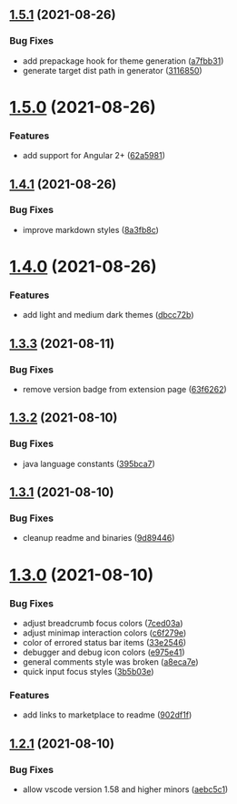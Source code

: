 ## [1.5.1](https://github.com/janbiasi/vscode-gotthard-theme/compare/v1.5.0...v1.5.1) (2021-08-26)


### Bug Fixes

* add prepackage hook for theme generation ([a7fbb31](https://github.com/janbiasi/vscode-gotthard-theme/commit/a7fbb31000a1ac41a4c92b92621c8eaaaa0c5681))
* generate target dist path in generator ([3116850](https://github.com/janbiasi/vscode-gotthard-theme/commit/3116850b883200f9550a4cfe3084f66018781594))

# [1.5.0](https://github.com/janbiasi/vscode-gotthard-theme/compare/v1.4.1...v1.5.0) (2021-08-26)


### Features

* add support for Angular 2+ ([62a5981](https://github.com/janbiasi/vscode-gotthard-theme/commit/62a59817988f16b0d3fcf9f51e07d65df5da747b))

## [1.4.1](https://github.com/janbiasi/vscode-gotthard-theme/compare/v1.4.0...v1.4.1) (2021-08-26)


### Bug Fixes

* improve markdown styles ([8a3fb8c](https://github.com/janbiasi/vscode-gotthard-theme/commit/8a3fb8c456376a2be238e02f266b3699fddeaac0))

# [1.4.0](https://github.com/janbiasi/vscode-gotthard-theme/compare/v1.3.3...v1.4.0) (2021-08-26)


### Features

* add light and medium dark themes ([dbcc72b](https://github.com/janbiasi/vscode-gotthard-theme/commit/dbcc72b9410ecb3055ac4851d11dc144de6c68a3))

## [1.3.3](https://github.com/janbiasi/vscode-gotthard-theme/compare/v1.3.2...v1.3.3) (2021-08-11)

### Bug Fixes

- remove version badge from extension page ([63f6262](https://github.com/janbiasi/vscode-gotthard-theme/commit/63f62627bb43e97c06a3b3a5c9c1eff249db68bc))

## [1.3.2](https://github.com/janbiasi/vscode-gotthard-theme/compare/v1.3.1...v1.3.2) (2021-08-10)

### Bug Fixes

- java language constants ([395bca7](https://github.com/janbiasi/vscode-gotthard-theme/commit/395bca74270125f2671b2f9624cf06982bf13a8a))

## [1.3.1](https://github.com/janbiasi/vscode-gotthard-theme/compare/v1.3.0...v1.3.1) (2021-08-10)

### Bug Fixes

- cleanup readme and binaries ([9d89446](https://github.com/janbiasi/vscode-gotthard-theme/commit/9d894468d9fb34533811b990fde36ec9d77de28f))

# [1.3.0](https://github.com/janbiasi/vscode-gotthard-theme/compare/v1.2.1...v1.3.0) (2021-08-10)

### Bug Fixes

- adjust breadcrumb focus colors ([7ced03a](https://github.com/janbiasi/vscode-gotthard-theme/commit/7ced03aa915ec935a2a5ed2d520a1216948a6a6e))
- adjust minimap interaction colors ([c6f279e](https://github.com/janbiasi/vscode-gotthard-theme/commit/c6f279ec6fe64df9f5c7d16321e61682a0f8c09b))
- color of errored status bar items ([33e2546](https://github.com/janbiasi/vscode-gotthard-theme/commit/33e25466519d16843845e4171fd742f9262f2e05))
- debugger and debug icon colors ([e975e41](https://github.com/janbiasi/vscode-gotthard-theme/commit/e975e412fd5506eb5ba4b1db72f8a82470896d19))
- general comments style was broken ([a8eca7e](https://github.com/janbiasi/vscode-gotthard-theme/commit/a8eca7eb4705de3a2b46b5e0fabf880cf31c4e9a))
- quick input focus styles ([3b5b03e](https://github.com/janbiasi/vscode-gotthard-theme/commit/3b5b03eb4999e739a71f0d993cc59d9e287ea7b4))

### Features

- add links to marketplace to readme ([902df1f](https://github.com/janbiasi/vscode-gotthard-theme/commit/902df1f0f0878bb3e81a0033635871560b432cae))

## [1.2.1](https://github.com/janbiasi/vscode-gotthard-theme/compare/v1.2.0...v1.2.1) (2021-08-10)

### Bug Fixes

- allow vscode version 1.58 and higher minors ([aebc5c1](https://github.com/janbiasi/vscode-gotthard-theme/commit/aebc5c1af3b3f931b12c7fab491968509f59b509))

